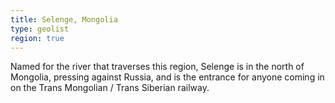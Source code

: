 ```yaml
---
title: Selenge, Mongolia
type: geolist
region: true
---
```

Named for the river that traverses this region, Selenge is in the north of Mongolia, pressing against Russia, and is the entrance for anyone coming in on the Trans Mongolian / Trans Siberian railway.
